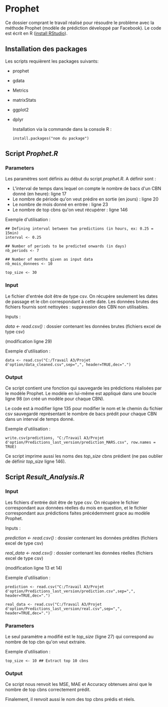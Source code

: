 # Prophet

Ce dossier comprant le travail réalisé pour résoudre le problème avec la méthode Prophet (modèle de prédiction développé par Facebook). Le code est écrit en R ([install RStudio](https://rstudio.com/products/rstudio/download/)).

## 

## Installation des packages

Les scripts requièrent les packages suivants:

- prophet

- gdata

- Metrics

- matrixStats

- ggplot2

- dplyr

  

  Installation via la commande dans la console R :

  ```
  install.packages("nom du package")
  ```

## 

## Script *Prophet.R*



### Parameters

Les paramètres sont définis au début du script *prophet.R*. A définir sont :

- L'interval de temps dans lequel on compte le nombre de bacs d'un CBN donné (en heure): ligne 17
- Le nombre de période qu'on veut prédire en sortie (en jours) : ligne 20
- Le nombre de mois donné en entrée : ligne 23
- Le nombre de top cbns qu'on veut récupérer : ligne 146

Exemple d'utilisation :

```
## Defining interval between two predictions (in hours, ex: 0.25 = 15min)
interval <- 0.25

## Number of periods to be predicted onwards (in days)
nb_periods <- 7

## Number of months given as input data
nb_mois_donnees <- 10

top_size <- 30
```



### Input



Le fichier d'entrée doit être de type csv. On récupère seulement les dates de passage et le cbn correspondant à cette date. Les données brutes des fichiers fournis sont nettoyées :  suppression des CBN non utilisables. 

Inputs :

*data <- read.csv()* : dossier contenant les données brutes (fichiers excel de type csv)

(modification ligne 29)

Exemple d'utilisation :

```
data <- read.csv("C:/Travail A3/Projet d'option/data_cleaned.csv",sep=",", header=TRUE,dec=".")
```

### 

### Output

Ce script contient une fonction qui sauvegarde les prédictions réalisées par le modèle Prophet. Le modèle en lui-même est appliqué dans une boucle ligne 98 (on créé un modèle pour chaque CBN).

Le code est à modifier ligne 135 pour modifier le nom et le chemin du fichier csv sauvegardé représentant le nombre de bacs prédit pour chaque CBN dans un interval de temps donné.

Exemple d'utilisation :

```
write.csv(predictions, "C:/Travail A3/Projet d'option/Predictions_last_version/prediction_MARS.csv", row.names = TRUE)
```



Ce script imprime aussi les noms des *top_size* cbns prédient (ne pas oublier de définir *top_size* ligne 146).

## 

## Script *Result_Analysis.R*



### Input



Les fichiers d'entrée doit être de type csv. On récupère le fichier correspondant aux données réelles du mois en question, et le fichier correspondant aux prédictions faites précédemment grace au modèle Prophet.

Inputs :

*prediction <- read.csv()* : dossier contenant les données prédites (fichiers excel de type csv)

*real_data <- read.csv()* : dossier contenant les données réelles (fichiers excel de type csv)

(modification ligne 13 et 14)

Exemple d'utilisation :

```
prediction <- read.csv("C:/Travail A3/Projet d'option/Predictions_last_version/prediction.csv",sep=",", header=TRUE,dec=".")

real_data <- read.csv("C:/Travail A3/Projet d'option/Predictions_last_version/real.csv",sep=",", header=TRUE,dec=".")

```

### 

### Parameters

Le seul paramètre a modifié est le *top_size* (ligne 27) qui correspond au nombre de top cbn qu'on veut extraire.

Exemple d'utilisation :

```
top_size <- 10 ## Extract top 10 cbns
```



### Output

Ce script nous renvoit les MSE, MAE et Accuracy obtenues ainsi que le nombre de top cbns correctement prédit.

Finalement, il renvoit aussi le nom des top cbns prédis et réels.